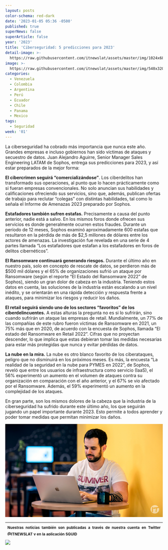 ```yaml
---
layout: posts
color-schema: red-dark
date: '2023-01-05 05:36 -0500'
published: true
superNews: false
superArticle: false
year: '2023'
title: 'Ciberseguridad: 5 predicciones para 2023'
detail-image: >-
  https://raw.githubusercontent.com/itnewslat/assets/master/img/1024x680/laptop-en-uso-g.jpg
image: >-
  https://raw.githubusercontent.com/itnewslat/assets/master/img/540x320/laptop-en-uso-p.jpg
categories:
  - Venezuela
  - Colombia
  - Argentina
  - Perú
  - Ecuador
  - Chile
  - Panama
  - Mexico
tags:
  - Seguridad
week: '01'
---
```

La ciberseguridad ha cobrado más importancia que nunca este año. Grandes empresas e incluso gobiernos han sido víctimas de ataques y secuestro de datos. Juan Alejandro Aguirre, Senior Manager Sales Engineering LATAM de Sophos, entrega sus predicciones para 2023, y así estar preparados de la mejor forma:
 
**El cibercrimen seguirá “comercializándose”**. Los ciberdelitos han transformado sus operaciones, al punto que lo hacen prácticamente como si fueran empresas convencionales. No solo anuncian sus habilidades y calificaciones ofreciendo sus servicios, sino que, además, publican ofertas de trabajo para reclutar “colegas” con distintas habilidades, tal como lo señala el Informe de Amenazas 2023 preparado por Sophos.
 
**Estafadores también sufren estafas.** Precisamente a causa del punto anterior, nadie está a salvo. En los mismos foros donde ofrecen sus servicios es donde generalmente ocurren estos fraudes. Durante un período de 12 meses, Sophos examinó aproximadamente 600 estafas que resultaron en la pérdida de más de $2,5 millones de dólares entre los actores de amenazas. La investigación fue revelada en una serie de 4 partes llamada “Los estafadores que estafan a los estafadores en foros de delitos cibernéticos”.
 
**El Ransomware continuará generando riesgos.** Durante el último año en nuestro país, solo en concepto de rescate de datos, se perdieron más de $500 mil dólares y el 65% de organizaciones sufrió un ataque por Ransomware (según el reporte “El Estado del Ransomware 2022” de Sophos), siendo un gran dolor de cabeza en la industria. Teniendo estos datos en cuenta, las soluciones de la industria están escalando a un nivel inédito, y se orientarán en una rápida detección y respuesta frente a ataques, para minimizar los riesgos y reducir los daños.
 
**El retail seguirá siendo uno de los sectores “favoritos” de los ciberdelincuentes.** A estas alturas la pregunta no es si lo sufrirán, sino cuando sufrirán un ataque las empresas de retail. Mundialmente, un 77% de las compañías de este rubro fueron víctimas de Ransomware en 2021, un 75% más que en 2020, de acuerdo con la encuesta de Sophos, llamada “El estado del Ransomware en Retail 2022”. Cifras que no proyectan descender, lo que implica que estas debieran tomar las medidas necesarias para estar más protegidas que nunca y evitar pérdidas de datos.
 
**La nube en la mira.** La nube es otro blanco favorito de los ciberataques, peligro que no disminuirá en los próximos meses. Es más, la encuesta “La realidad de la seguridad en la nube para PYMES en 2022”, de Sophos, reveló que entre los usuarios de infraestructura como servicio (IaaS), el 56% experimentó un aumento en el volumen de ataques contra su organización en comparación con el año anterior, y el 67% se vio afectado por el Ransomware. Además, el 59% experimentó un aumento en la complejidad de los ataques.
 
En gran parte, son los mismos dolores de la cabeza que la industria de la ciberseguridad ha sufrido durante este último año, los que seguirán jugando un papel importante durante 2023. Esto permite a todos aprender y poder tomar medidas que permitan minimizar los daños.

![](https://raw.githubusercontent.com/itnewslat/assets/master/img/540x320/laptop-en-uso-p.jpg)

<table style="height: 42px;" width="569">
<tbody>
<tr>
<td style="text-align: justify;"><sub><strong>Nuestras noticias también son publicadas a través de nuestra cuenta en Twitter <a href="https://twitter.com/itnewslat?lang=es">@ITNEWSLAT</a> y en la aplicación <a href="https://squidapp.co/en/">SQUID</a></strong></sub></td>
</tr>
</tbody>
</table>

<img src="https://tracker.metricool.com/c3po.jpg?hash=56f88a41e39ab42c063cc51676587a04"/>